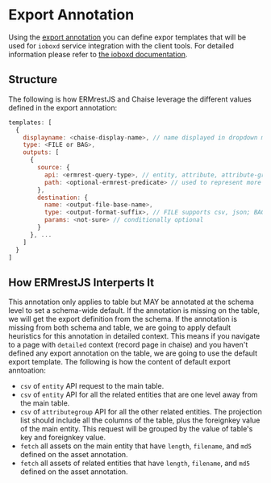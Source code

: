 # Export Annotation

Using the [export annotation](annotation.md#tag-2016-export) you can define expor templates that will be used for `ioboxd` service integration with the client tools. For detailed information please refer to [the ioboxd documentation](https://github.com/informatics-isi-edu/ioboxd/blob/master/doc/integration.md).


## Structure

The following is how ERMrestJS and Chaise leverage the different values defined in the export annotation:

```js
templates: [
  {
    displayname: <chaise-display-name>, // name displayed in dropdown menu in the client
    type: <FILE or BAG>,
    outputs: [
      {
        source: {
          api: <ermrest-query-type>, // entity, attribute, attribute-group
          path: <optional-ermrest-predicate> // used to represent more complex queries
        },
        destination: {
          name: <output-file-base-name>,
          type: <output-format-suffix>, // FILE supports csv, json; BAG supports csv, json, fetch(?), download(?)
          params: <not-sure> // conditionally optional
        }
      }, ...
    ]
  }
]
```

## How ERMrestJS Interperts It

This annotation only applies to table but MAY be annotated at the schema level to set a schema-wide default. If the annotation is missing on the table, we will get the export definition from the schema. If the annotation is missing from both schema and table, we are going to apply default heuristics for this annotation in detailed context. This means if you navigate to a page with `detailed` context (record page in chaise) and you haven't defined any export annotation on the table, we are going to use the default export template. The following is how the content of default export anntoation:

- `csv` of `entity` API request to the main table.
- `csv` of `entity` API for all the related entities that are one level away from the main table.
- `csv` of `attributegroup` API for all the other related entities. The projection list should include all the columns of the table, plus the foreignkey value of the main entity. This request will be grouped by the value of table's key and foreignkey value.
- `fetch` all assets on the main entity that have `length`, `filename`, and `md5` defined on the asset annotation.
- `fetch` all assets of related entities that have `length`, `filename`, and `md5` defined on the asset annotation.
